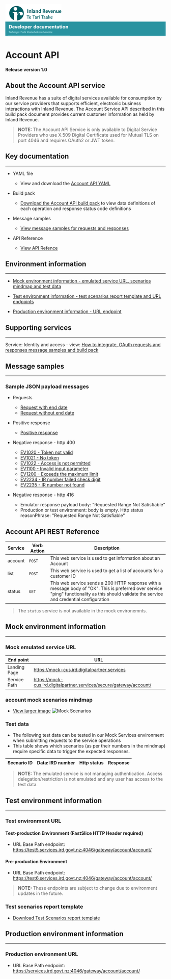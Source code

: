 
![IRD logo](../../Images/IRlogo.gif)
![Software Dev](../../Images/SoftwareDev.png)

# Account API 

#### Release version 1.0

## About the Account API service

Inland Revenue has a suite of digital services available for consumption by our service providers that supports efficient, electronic business interactions with Inland Revenue. 
The Account Service API described in this build pack document provides current customer information as held by Inland Revenue. 

>**NOTE:** The Account API Service is only available to Digital Service Providers who use X.509 Digital Certificate used for Mutual TLS on port 4046 and requires OAuth2 or JWT token.

## Key documentation
---
- YAML file
	- View and download the [Account API YAML](account%20API%202020-07-16.yaml)

- Build pack 
	- [Download the Account API build pack](Gateway%20Services%20Build%20pack%20-%20account%20API.pdf) to view data definitions of each operation and response status code definitions
	
- Message samples
	- [View message samples for requests and responses](#message-samples)
	
- API Reference	
	- [View API Refence](#Account-API-REST-Reference)	

## Environment information
---
- [Mock environment information - emulated service URL, scenarios mindmap and test data](#mock-environment-information)

- [Test environment information - test scenarios report template and URL endpoints](#test-environment-information)

- [Production environment information - URL endpoint](#production-environment-information)

## Supporting services
---- 

Service: Identity and access - view: [How to integrate, OAuth requests and responses message samples and build pack](https://github.com/InlandRevenue/Gateway_Services-Access/tree/master/Identity%20and%20Access)

<a name="message-samples"></a>
## Message samples
----

### Sample JSON payload messages
* Requests
	* [Request with end date](sample%20messages/request_with_end_date.json)
	* [Request without end date](sample%20messages/request_without_end_date.json)
	
* Positive response
	* [Positive response](sample%20messages/response_positive_response.json)
	
* Negative response - http 400
	* [EV1020 - Token not valid](sample%20messages/response_EV1020_token_is_not_valid.json)
	* [EV1021 - No token](sample%20messages/response_EV1021_no_token.json)
	* [EV1022 - Access is not permitted](sample%20messages/response_EV1022_access_is_not_permitted.json)
	* [EV1100 - Invalid input parameter](sample%20messages/response_EV1100_invalid_input_parameter.json)
	* [EV1200 - Exceeds the maximum limit](sample%20messages/response_EV1200_exceed_the_max_limit.json)
	* [EV2234 - IR number failed check digit](sample%20messages/response_EV2234_IR_failed_check_digit.json)
	* [EV2235 - IR number not found](sample%20messages/response_EV2235_IR_not_found.json)
	
* Negative response - http 416
	* Emulator response payload body: "Requested Range Not Satisfiable"
	* Production or test environment: body is empty. Http status reasonPhrase: "Requested Range Not Satisfiable"

<a name="Account-API-REST-Reference"></a>
## Account API REST Reference

|Service| Verb Action| Description
| -- | -- | -- |
|account | `POST` | This web service is used to get information about an Account|
| list | `POST` | This web service is used to get a list of accounts for a customer ID |
| status | `GET` | This web service sends a 200 HTTP response with a message body of "OK". This is preferred over service "ping" functionality as this should validate the service and credential configuration |

> The `status` service is not available in the mock environemnts. 

<a name="mock-environment-information"></a>
## Mock environment information
---
### Mock emulated service URL
| End point|  URL|
|--|--|
 Landing Page | https://mock-cus.ird.digitalpartner.services
 Service Path | https://mock-cus.ird.digitalpartner.services/secure/gateway/account/|

### account mock scenarios mindmap

- [View larger image](images/account%20API%20Emulator%20Mindmap.png)
![Mock Scenarios](images/Account%20API%20Emulator%20Mindmap.png)

### Test data

- The following test data can be tested in our Mock Services environment when submitting requests to the service operations
- This table shows which scenarios (as per their numbers in the mindmap) require specific data to trigger the expected responses.

Scenario ID | Data: IRD number | Http status | Response 
--- | --- | --- | ---


> **NOTE:** The emulated service is not managing authentication. Access delegation/restriction is not emulated and any user has access to the test data.


<a name="test-environment-information"></a>
## Test environment information
---
### Test environment URL

#### Test-production Environment (FastSlice HTTP Header required)

* URL Base Path endpoint: https://test5.services.ird.govt.nz:4046/gateway/account/account/

#### Pre-production Environment

* URL Base Path endpoint: https://test6.services.ird.govt.nz:4046/gateway/account/account/

>**NOTE:** These endpoints are subject to change due to environment updates in the future. 

### Test scenarios report template

- [Download Test Scenarios report template](Account%20API-%20Test%20Report%20Template.docx)


<a name="production-environment-information"></a>
## Production environment information
---
### Production environment URL

* URL Base Path endpoint: https://services.ird.govt.nz:4046/gateway/account/account/
